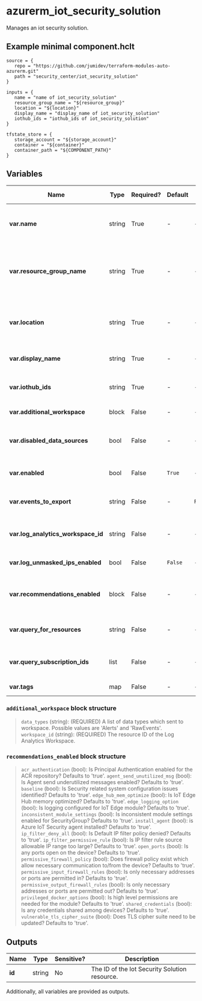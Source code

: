 # azurerm_iot_security_solution

Manages an iot security solution.

## Example minimal component.hclt

```hcl
source = {
   repo = "https://github.com/jumidev/terraform-modules-auto-azurerm.git" 
   path = "security_center/iot_security_solution" 
}

inputs = {
   name = "name of iot_security_solution" 
   resource_group_name = "${resource_group}" 
   location = "${location}" 
   display_name = "display_name of iot_security_solution" 
   iothub_ids = "iothub_ids of iot_security_solution" 
}

tfstate_store = {
   storage_account = "${storage_account}" 
   container = "${container}" 
   container_path = "${COMPONENT_PATH}" 
}

```

## Variables

| Name | Type | Required? |  Default  |  possible values |  Description |
| ---- | ---- | --------- |  ----------- | ----------- | ----------- |
| **var.name** | string | True | -  |  -  |  Specifies the name of the Iot Security Solution. Changing this forces a new resource to be created. | 
| **var.resource_group_name** | string | True | -  |  -  |  Specifies the name of the resource group in which to create the Iot Security Solution. Changing this forces a new resource to be created. | 
| **var.location** | string | True | -  |  -  |  Specifies the supported Azure location where the resource exists. Changing this forces a new resource to be created. | 
| **var.display_name** | string | True | -  |  -  |  Specifies the Display Name for this Iot Security Solution. | 
| **var.iothub_ids** | string | True | -  |  -  |  Specifies the IoT Hub resource IDs to which this Iot Security Solution is applied. | 
| **var.additional_workspace** | block | False | -  |  -  |  A `additional_workspace` block. | 
| **var.disabled_data_sources** | bool | False | -  |  -  |  A list of disabled data sources for the Iot Security Solution. Possible value is `TwinData`. | 
| **var.enabled** | bool | False | `True`  |  -  |  Is the Iot Security Solution enabled? Defaults to `true`. | 
| **var.events_to_export** | string | False | -  |  `RawEvents`  |  A list of data which is to exported to analytic workspace. Valid values include `RawEvents`. | 
| **var.log_analytics_workspace_id** | string | False | -  |  -  |  Specifies the Log Analytics Workspace ID to which the security data will be sent. | 
| **var.log_unmasked_ips_enabled** | bool | False | `False`  |  -  |  Should IP addressed be unmasked in the log? Defaults to `false`. | 
| **var.recommendations_enabled** | block | False | -  |  -  |  A `recommendations_enabled` block of options to enable or disable as defined below. | 
| **var.query_for_resources** | string | False | -  |  -  |  An Azure Resource Graph query used to set the resources monitored. | 
| **var.query_subscription_ids** | list | False | -  |  -  |  A list of subscription Ids on which the user defined resources query should be executed. | 
| **var.tags** | map | False | -  |  -  |  A mapping of tags to assign to the resource. | 

### `additional_workspace` block structure

>`data_types` (string): (REQUIRED) A list of data types which sent to workspace. Possible values are 'Alerts' and 'RawEvents'.
>`workspace_id` (string): (REQUIRED) The resource ID of the Log Analytics Workspace.

### `recommendations_enabled` block structure

>`acr_authentication` (bool): Is Principal Authentication enabled for the ACR repository? Defaults to 'true'.
>`agent_send_unutilized_msg` (bool): Is Agent send underutilized messages enabled? Defaults to 'true'.
>`baseline` (bool): Is Security related system configuration issues identified? Defaults to 'true'.
>`edge_hub_mem_optimize` (bool): Is IoT Edge Hub memory optimized? Defaults to 'true'.
>`edge_logging_option` (bool): Is logging configured for IoT Edge module? Defaults to 'true'.
>`inconsistent_module_settings` (bool): Is inconsistent module settings enabled for SecurityGroup? Defaults to 'true'.
>`install_agent` (bool): is Azure IoT Security agent installed? Defaults to 'true'.
>`ip_filter_deny_all` (bool): Is Default IP filter policy denied? Defaults to 'true'.
>`ip_filter_permissive_rule` (bool): Is IP filter rule source allowable IP range too large? Defaults to 'true'.
>`open_ports` (bool): Is any ports open on the device? Defaults to 'true'.
>`permissive_firewall_policy` (bool): Does firewall policy exist which allow necessary communication to/from the device? Defaults to 'true'.
>`permissive_input_firewall_rules` (bool): Is only necessary addresses or ports are permitted in? Defaults to 'true'.
>`permissive_output_firewall_rules` (bool): Is only necessary addresses or ports are permitted out? Defaults to 'true'.
>`privileged_docker_options` (bool): Is high level permissions are needed for the module? Defaults to 'true'.
>`shared_credentials` (bool): Is any credentials shared among devices? Defaults to 'true'.
>`vulnerable_tls_cipher_suite` (bool): Does TLS cipher suite need to be updated? Defaults to 'true'.



## Outputs

| Name | Type | Sensitive? | Description |
| ---- | ---- | --------- | --------- |
| **id** | string | No  | The ID of the Iot Security Solution resource. | 

Additionally, all variables are provided as outputs.
